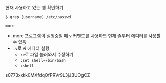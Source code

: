 현재 사용하고 있는 쉘 확인하기
```
$ grep [username] /etc/passwd
```

`more`
- more 프로그램이 실행중일 때 v 커맨드를 사용하면 현재 줄부터 에디터를 사용할 수 있음
- `:v`로 vi 에디터 실행
	- `:e`로 파일 불러와서 수정하기
	- `:set shell=/bin/bash`
	- `:shell`



s0773xxkk0MXfdqOfPRVr9L3jJBUOgCZ